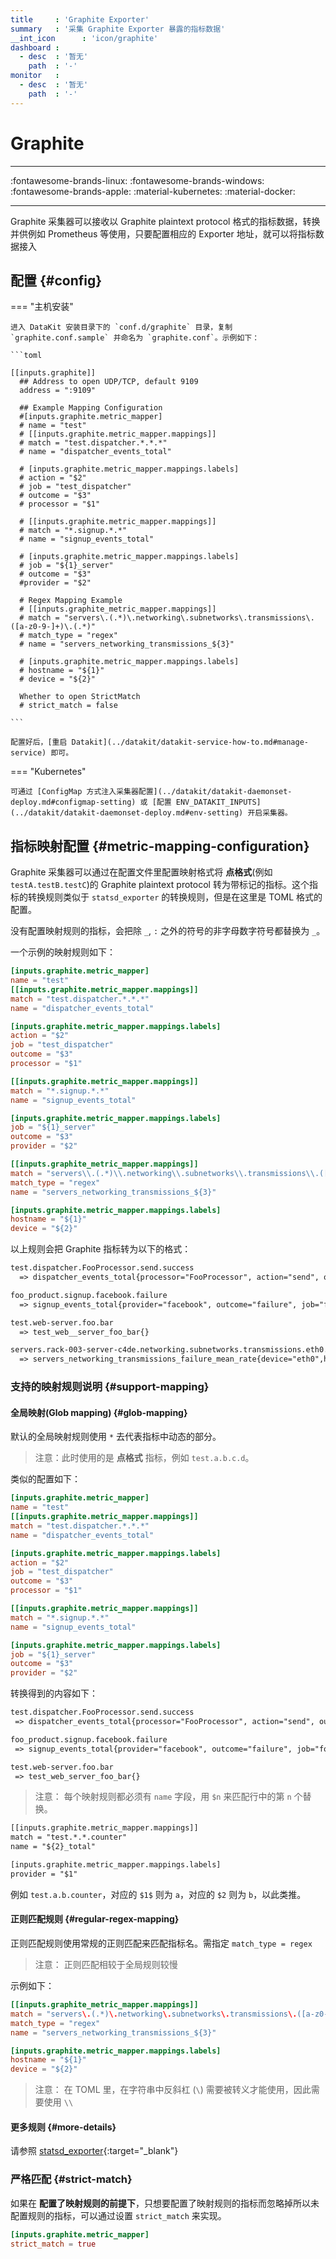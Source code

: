 ```yaml
---
title     : 'Graphite Exporter'
summary   : '采集 Graphite Exporter 暴露的指标数据'
__int_icon      : 'icon/graphite'
dashboard :
  - desc  : '暂无'
    path  : '-'
monitor   :
  - desc  : '暂无'
    path  : '-'
---
```


<!-- markdownlint-disable MD025 -->
# Graphite
<!-- markdownlint-enable -->

---

:fontawesome-brands-linux: :fontawesome-brands-windows: :fontawesome-brands-apple: :material-kubernetes: :material-docker:

---

Graphite 采集器可以接收以 Graphite plaintext protocol 格式的指标数据，转换并供例如 Prometheus 等使用，只要配置相应的 Exporter 地址，就可以将指标数据接入

## 配置 {#config}

<!-- markdownlint-disable MD046 -->
=== "主机安装"

    进入 DataKit 安装目录下的 `conf.d/graphite` 目录，复制 `graphite.conf.sample` 并命名为 `graphite.conf`。示例如下：

    ```toml
        
    [[inputs.graphite]]
      ## Address to open UDP/TCP, default 9109
      address = ":9109"
    
      ## Example Mapping Configuration
      #[inputs.graphite.metric_mapper]
      # name = "test"
      # [[inputs.graphite.metric_mapper.mappings]]
      # match = "test.dispatcher.*.*.*"
      # name = "dispatcher_events_total"
    
      # [inputs.graphite.metric_mapper.mappings.labels]
      # action = "$2"
      # job = "test_dispatcher"
      # outcome = "$3"
      # processor = "$1"
    
      # [[inputs.graphite.metric_mapper.mappings]]
      # match = "*.signup.*.*"
      # name = "signup_events_total"
    
      # [inputs.graphite.metric_mapper.mappings.labels]
      # job = "${1}_server"
      # outcome = "$3"
      #provider = "$2"
    
      # Regex Mapping Example
      # [[inputs.graphite_metric_mapper.mappings]]
      # match = "servers\.(.*)\.networking\.subnetworks\.transmissions\.([a-z0-9-]+)\.(.*)"
      # match_type = "regex"
      # name = "servers_networking_transmissions_${3}"
    
      # [inputs.graphite.metric_mapper.mappings.labels]
      # hostname = "${1}"
      # device = "${2}"
    
      Whether to open StrictMatch
      # strict_match = false
    
    ```

    配置好后，[重启 Datakit](../datakit/datakit-service-how-to.md#manage-service) 即可。

=== "Kubernetes"

    可通过 [ConfigMap 方式注入采集器配置](../datakit/datakit-daemonset-deploy.md#configmap-setting) 或 [配置 ENV_DATAKIT_INPUTS](../datakit/datakit-daemonset-deploy.md#env-setting) 开启采集器。
<!-- markdownlint-enable -->

## 指标映射配置 {#metric-mapping-configuration}

Graphite 采集器可以通过在配置文件里配置映射格式将 **点格式**(例如 `testA.testB.testC`)的 Graphite plaintext protocol 转为带标记的指标。这个指标的转换规则类似于 `statsd_exporter` 的转换规则，但是在这里是 TOML 格式的配置。

没有配置映射规则的指标，会把除 `_`, `:` 之外的符号的非字母数字符号都替换为 `_`。

一个示例的映射规则如下：

```toml
[inputs.graphite.metric_mapper]
name = "test"
[[inputs.graphite.metric_mapper.mappings]]
match = "test.dispatcher.*.*.*"
name = "dispatcher_events_total"

[inputs.graphite.metric_mapper.mappings.labels]
action = "$2"
job = "test_dispatcher"
outcome = "$3"
processor = "$1"

[[inputs.graphite.metric_mapper.mappings]]
match = "*.signup.*.*"
name = "signup_events_total"

[inputs.graphite.metric_mapper.mappings.labels]
job = "${1}_server"
outcome = "$3"
provider = "$2"

[[inputs.graphite_metric_mapper.mappings]]
match = "servers\\.(.*)\\.networking\\.subnetworks\\.transmissions\\.([a-z0-9-]+)\\.(.*)"
match_type = "regex"
name = "servers_networking_transmissions_${3}"

[inputs.graphite.metric_mapper.mappings.labels]
hostname = "${1}"
device = "${2}"
```

以上规则会把 Graphite 指标转为以下的格式：

```txt
test.dispatcher.FooProcessor.send.success
  => dispatcher_events_total{processor="FooProcessor", action="send", outcome="success", job="test_dispatcher"}

foo_product.signup.facebook.failure
  => signup_events_total{provider="facebook", outcome="failure", job="foo_product_server"}

test.web-server.foo.bar
  => test_web__server_foo_bar{}

servers.rack-003-server-c4de.networking.subnetworks.transmissions.eth0.failure.mean_rate
  => servers_networking_transmissions_failure_mean_rate{device="eth0",hostname="rack-003-server-c4de"}
```

### 支持的映射规则说明 {#support-mapping}

#### 全局映射(Glob mapping) {#glob-mapping}

默认的全局映射规则使用 `*` 去代表指标中动态的部分。

> 注意：此时使用的是 **点格式** 指标，例如 `test.a.b.c.d`。

类似的配置如下：

```toml
[inputs.graphite.metric_mapper]
name = "test"
[[inputs.graphite.metric_mapper.mappings]]
match = "test.dispatcher.*.*.*"
name = "dispatcher_events_total"

[inputs.graphite.metric_mapper.mappings.labels]
action = "$2"
job = "test_dispatcher"
outcome = "$3"
processor = "$1"

[[inputs.graphite.metric_mapper.mappings]]
match = "*.signup.*.*"
name = "signup_events_total"

[inputs.graphite.metric_mapper.mappings.labels]
job = "${1}_server"
outcome = "$3"
provider = "$2"
```

转换得到的内容如下：

```txt
test.dispatcher.FooProcessor.send.success
 => dispatcher_events_total{processor="FooProcessor", action="send", outcome="success", job="test_dispatcher"}

foo_product.signup.facebook.failure
 => signup_events_total{provider="facebook", outcome="failure", job="foo_product_server"}

test.web-server.foo.bar
 => test_web_server_foo_bar{}
```

> 注意： 每个映射规则都必须有 `name` 字段，用 `$n` 来匹配行中的第 `n` 个替换。

```txt
[[inputs.graphite.metric_mapper.mappings]]
match = "test.*.*.counter"
name = "${2}_total"

[inputs.graphite.metric_mapper.mappings.labels]
provider = "$1"
```

例如 `test.a.b.counter`，对应的 `$1$` 则为 `a`，对应的 `$2` 则为 `b`，以此类推。

#### 正则匹配规则 {#regular-regex-mapping}

正则匹配规则使用常规的正则匹配来匹配指标名。需指定 `match_type = regex`

> 注意： 正则匹配相较于全局规则较慢

示例如下：

```toml
[[inputs.graphite_metric_mapper.mappings]]
match = "servers\.(.*)\.networking\.subnetworks\.transmissions\.([a-z0-9-]+)\.(.*)"
match_type = "regex"
name = "servers_networking_transmissions_${3}"

[inputs.graphite.metric_mapper.mappings.labels]
hostname = "${1}"
device = "${2}"
```

> 注意： 在 TOML 里，在字符串中反斜杠 (`\`) 需要被转义才能使用，因此需要使用 `\\`

#### 更多规则 {#more-details}

请参照 [statsd_exporter](https://github.com/prometheus/statsd_exporter){:target="_blank"}


### 严格匹配 {#strict-match}

如果在 **配置了映射规则的前提下**，只想要配置了映射规则的指标而忽略掉所以未配置规则的指标，可以通过设置 `strict_match` 来实现。

```toml
[inputs.graphite.metric_mapper]
strict_match = true
```

